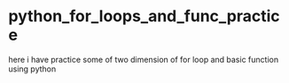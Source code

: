 # python_for_loops_and_func_practice
here i have practice some of two dimension of for loop and basic function using python 
